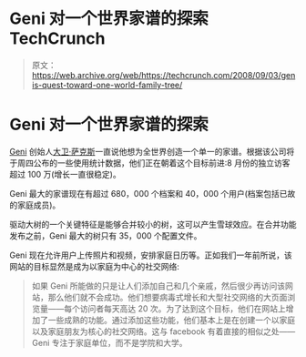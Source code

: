 # Geni 对一个世界家谱的探索 TechCrunch

> 原文：<https://web.archive.org/web/https://techcrunch.com/2008/09/03/genis-quest-toward-one-world-family-tree/>

# Geni 对一个世界家谱的探索

 [](https://web.archive.org/web/20230210124829/http://www.geni.com/) [Geni](https://web.archive.org/web/20230210124829/http://www.geni.com/) 创始人[大卫·萨克斯](https://web.archive.org/web/20230210124829/http://www.crunchbase.com/person/david-sacks)一直说他想为全世界创造一个单一的家谱。根据该公司将于周四公布的一些使用统计数据，他们正在朝着这个目标前进:8 月份的独立访客超过 100 万(增长一直很稳定)。

Geni 最大的家谱现在有超过 680，000 个档案和 40，000 个用户(档案包括已故的家庭成员)。

驱动大树的一个关键特征是能够合并较小的树，这可以产生雪球效应。在合并功能发布之前，Geni 最大的树只有 35，000 个配置文件。

Geni 现在允许用户上传照片和视频，安排家庭日历等。正如我们一年前所说，该网站的目标显然是成为以家庭为中心的社交网络:

> 如果 Geni 所能做的只是让人们添加自己和几个亲戚，然后很少再访问该网站，那么他们就不会成功。他们想要病毒式增长和大型社交网络的大页面浏览量——每个访问者每天高达 20 次。为了达到这个目标，他们在网站上增加了一些成熟的功能。通过添加这些功能，他们基本上是在创建一个以家庭以及家庭朋友为核心的社交网络。这与 facebook 有着直接的相似之处——Geni 专注于家庭单位，而不是学院和大学。